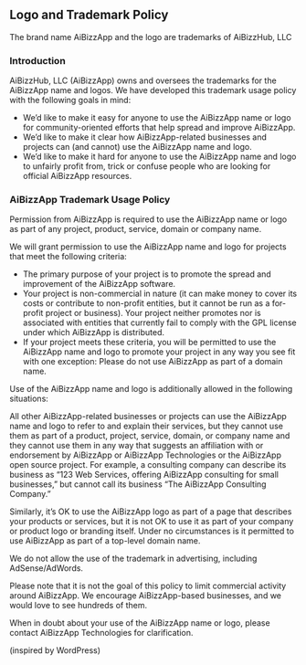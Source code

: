 ## Logo and Trademark Policy

The brand name AiBizzApp and the logo are trademarks of AiBizzHub, LLC

### Introduction

AiBizzHub, LLC (AiBizzApp) owns and oversees the trademarks for the AiBizzApp name and logos. We have developed this trademark usage policy with the following goals in mind:

- We’d like to make it easy for anyone to use the AiBizzApp name or logo for community-oriented efforts that help spread and improve AiBizzApp.
- We’d like to make it clear how AiBizzApp-related businesses and projects can (and cannot) use the AiBizzApp name and logo.
- We’d like to make it hard for anyone to use the AiBizzApp name and logo to unfairly profit from, trick or confuse people who are looking for official AiBizzApp resources.

### AiBizzApp Trademark Usage Policy

Permission from AiBizzApp is required to use the AiBizzApp name or logo as part of any project, product, service, domain or company name.

We will grant permission to use the AiBizzApp name and logo for projects that meet the following criteria:

- The primary purpose of your project is to promote the spread and improvement of the AiBizzApp software.
- Your project is non-commercial in nature (it can make money to cover its costs or contribute to non-profit entities, but it cannot be run as a for-profit project or business).
Your project neither promotes nor is associated with entities that currently fail to comply with the GPL license under which AiBizzApp is distributed.
- If your project meets these criteria, you will be permitted to use the AiBizzApp name and logo to promote your project in any way you see fit with one exception: Please do not use AiBizzApp as part of a domain name.

Use of the AiBizzApp name and logo is additionally allowed in the following situations:

All other AiBizzApp-related businesses or projects can use the AiBizzApp name and logo to refer to and explain their services, but they cannot use them as part of a product, project, service, domain, or company name and they cannot use them in any way that suggests an affiliation with or endorsement by AiBizzApp or AiBizzApp Technologies or the AiBizzApp open source project. For example, a consulting company can describe its business as “123 Web Services, offering AiBizzApp consulting for small businesses,” but cannot call its business “The AiBizzApp Consulting Company.”

Similarly, it’s OK to use the AiBizzApp logo as part of a page that describes your products or services, but it is not OK to use it as part of your company or product logo or branding itself. Under no circumstances is it permitted to use AiBizzApp as part of a top-level domain name.

We do not allow the use of the trademark in advertising, including AdSense/AdWords.

Please note that it is not the goal of this policy to limit commercial activity around AiBizzApp. We encourage AiBizzApp-based businesses, and we would love to see hundreds of them.

When in doubt about your use of the AiBizzApp name or logo, please contact AiBizzApp Technologies for clarification.

(inspired by WordPress)
